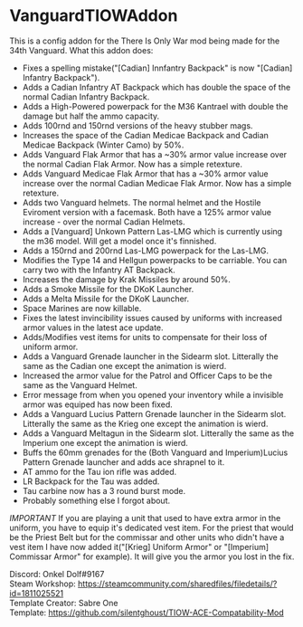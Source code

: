 # VanguardTIOWAddon
This is a config addon for the There Is Only War mod being made for the 34th Vanguard.
What this addon does:
- Fixes a spelling mistake("[Cadian] Innfantry Backpack" is now "[Cadian] Infantry Backpack").
- Adds a Cadian Infantry AT Backpack which has double the space of the normal Cadian Infantry Backpack.
- Adds a High-Powered powerpack for the M36 Kantrael with double the damage but half the ammo capacity.
- Adds 100rnd and 150rnd versions of the heavy stubber mags.
- Increases the space of the Cadian Medicae Backpack and Cadian Medicae Backpack (Winter Camo) by 50%.
- Adds Vanguard Flak Armor that has a ~30% armor value increase over the normal Cadian Flak Armor. Now has a simple retexture.
- Adds Vanguard Medicae Flak Armor that has a ~30% armor value increase over the normal Cadian Medicae Flak Armor. Now has a simple retexture.
- Adds two Vanguard helmets. The normal helmet and the Hostile Eviroment version with a facemask. Both have a 125% armor value increase - over the normal Cadian Helmets.
- Adds a [Vanguard] Unkown Pattern Las-LMG which is currently using the m36 model. Will get a model once it's finnished.
- Adds a 150rnd and 200rnd Las-LMG powerpack for the Las-LMG.
- Modifies the Type 14 and Hellgun powerpacks to be carriable. You can carry two with the Infantry AT Backpack.
- Increases the damage by Krak Missiles by around 50%.
- Adds a Smoke Missile for the DKoK Launcher.
- Adds a Melta Missile for the DKoK Launcher.
- Space Marines are now killable.
- Fixes the latest invincibility issues caused by uniforms with increased armor values in the latest ace update.
- Adds/Modifies vest items for units to compensate for their loss of uniform armor.
- Adds a Vanguard Grenade launcher in the Sidearm slot. Litterally the same as the Cadian one except the animation is wierd.
- Increased the armor value for the Patrol and Officer Caps to be the same as the Vanguard Helmet.
- Error message from when you opened your inventory while a invisible armor was equiped has now been fixed.
- Adds a Vanguard Lucius Pattern Grenade launcher in the Sidearm slot. Litterally the same as the Krieg one except the animation is wierd.
- Adds a Vanguard Meltagun in the Sidearm slot. Litterally the same as the Imperium one except the animation is wierd.
- Buffs the 60mm grenades for the (Both Vanguard and Imperium)Lucius Pattern Grenade launcher and adds ace shrapnel to it.
- AT ammo for the Tau ion rifle was added.
- LR Backpack for the Tau was added.
- Tau carbine now has a 3 round burst mode.
- Probably something else I forgot about.



*IMPORTANT* If you are playing a unit that used to have extra armor in the uniform, you have to equip it's dedicated vest item. For the priest that would be the Priest Belt but for the commissar and other units who didn't have a vest item I have now added it("[Krieg] Uniform Armor" or "[Imperium] Commissar Armor" for example). It will give you the armor you lost in the fix.

Discord: Onkel Dolf#9167 <br />
Steam Workshop: https://steamcommunity.com/sharedfiles/filedetails/?id=1811025521 <br />
Template Creator: Sabre One <br />
Template: https://github.com/silentghoust/TIOW-ACE-Compatability-Mod
